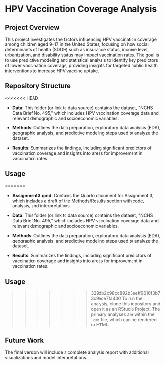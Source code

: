 # HPV Vaccination Coverage Analysis

## Project Overview

This project investigates the factors influencing HPV vaccination coverage among children aged 9–17 in the United States, focusing on how social determinants of health (SDOH) such as insurance status, income level, urbanization, and disability status may impact vaccination rates. The goal is to use predictive modeling and statistical analysis to identify key predictors of lower vaccination coverage, providing insights for targeted public health interventions to increase HPV vaccine uptake.

## Repository Structure

<<<<<<< HEAD
-   **Data**: This folder (or link to data source) contains the dataset, "NCHS Data Brief No. 495," which includes HPV vaccination coverage data and relevant demographic and socioeconomic variables.

-   **Methods**: Outlines the data preparation, exploratory data analysis (EDA), geographic analysis, and predictive modeling steps used to analyze the dataset.

-   **Results**: Summarizes the findings, including significant predictors of vaccination coverage and insights into areas for improvement in vaccination rates.

## Usage

=======
-   **Assignment3.qmd**: Contains the Quarto document for Assignment 3, which includes a draft of the Methods/Results section with code, analysis, and interpretations.

-   **Data**: This folder (or link to data source) contains the dataset, "NCHS Data Brief No. 495," which includes HPV vaccination coverage data and relevant demographic and socioeconomic variables.

-   **Methods**: Outlines the data preparation, exploratory data analysis (EDA), geographic analysis, and predictive modeling steps used to analyze the dataset.

-   **Results**: Summarizes the findings, including significant predictors of vaccination coverage and insights into areas for improvement in vaccination rates.

## Usage

>>>>>>> 329db2c98cc892b3eeff9610f3b73c9ece7fa430
To run the analysis, clone this repository and open it as an RStudio Project. The primary analyses are within the `.qmd` file, which can be rendered to HTML.

## Future Work

The final version will include a complete analysis report with additional visualizations and model interpretations.
